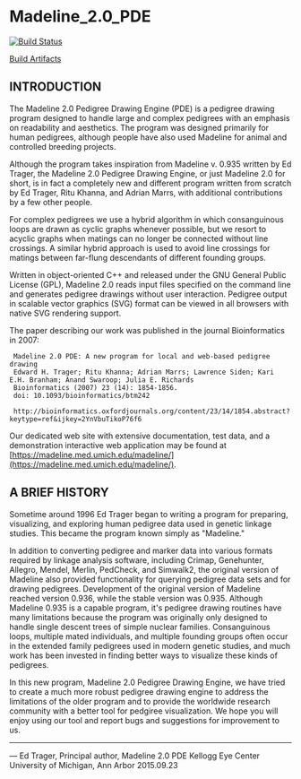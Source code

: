 # Madeline_2.0_PDE

[![Build Status](https://travis-ci.org/piratical/Madeline_2.0_PDE)](https://travis-ci.org/piratical/Madeline_2.0_PDE)

[Build Artifacts](http://usf-hii-madeline-ci.s3-website-us-west-2.amazonaws.com/)


## INTRODUCTION

The Madeline 2.0 Pedigree Drawing Engine (PDE) is a pedigree drawing program designed to handle large and
complex pedigrees with an emphasis on readability and aesthetics. The program was designed primarily for
human pedigrees, although people have also used Madeline for animal and controlled breeding projects.

Although the program takes inspiration from Madeline v. 0.935 written by Ed Trager, the Madeline 2.0 Pedigree
Drawing Engine, or just Madeline 2.0 for short, is in fact a completely new and different program written from
scratch by Ed Trager, Ritu Khanna, and Adrian Marrs, with additional contributions by a few other people.

For complex pedigrees we use a hybrid algorithm in which consanguinous loops are drawn as cyclic graphs whenever
possible, but we resort to acyclic graphs when matings can no longer be connected without line crossings. A similar
hybrid approach is used to avoid line crossings for matings between far-flung descendants of different founding
groups.

Written in object-oriented C++ and released under the GNU General Public License (GPL), Madeline 2.0 reads input
files specified on the command line and generates pedigree drawings without user interaction. Pedigree output in
scalable vector graphics (SVG) format can be viewed in all browsers with native SVG rendering support.

The paper describing our work was published in the journal Bioinformatics in 2007:

     Madeline 2.0 PDE: A new program for local and web-based pedigree drawing
     Edward H. Trager; Ritu Khanna; Adrian Marrs; Lawrence Siden; Kari E.H. Branham; Anand Swaroop; Julia E. Richards
     Bioinformatics (2007) 23 (14): 1854-1856.
     doi: 10.1093/bioinformatics/btm242

     http://bioinformatics.oxfordjournals.org/content/23/14/1854.abstract?keytype=ref&ijkey=2YnVbuTikoP76f6

Our dedicated web site with extensive documentation, test data, and a demonstration interactive web application
may be found at [https://madeline.med.umich.edu/madeline/](https://madeline.med.umich.edu/madeline/).

## A BRIEF HISTORY

Sometime around 1996 Ed Trager began to writing a program for preparing, visualizing, and exploring human pedigree
data used in genetic linkage studies. This became the program known simply as "Madeline."

In addition to converting pedigree and marker data into various formats required by linkage analysis software,
including Crimap, Genehunter, Allegro, Mendel, Merlin, PedCheck, and Simwalk2, the original version of Madeline
also provided functionality for querying pedigree data sets and for drawing pedigrees. Development of the original
version of Madeline reached version 0.936, while the stable version was 0.935. Although Madeline 0.935 is a capable
program, it's pedigree drawing routines have many limitations because the program was originally only designed to
handle single descent trees of simple nuclear families. Consanguinous loops, multiple mated individuals, and multiple
founding groups often occur in the extended family pedigrees used in modern genetic studies, and much work has been
invested in finding better ways to visualize these kinds of pedigrees.

In this new program, Madeline 2.0 Pedigree Drawing Engine, we have tried to create a much more robust pedigree
drawing engine to address the limitations of the older program and to provide the worldwide research community with
a better tool for pedgiree visualization.  We hope you will enjoy using our tool and report bugs and suggestions
for improvement to us.

---

— Ed Trager,
  Principal author, Madeline 2.0 PDE
  Kellogg Eye Center
  University of Michigan, Ann Arbor
  2015.09.23


